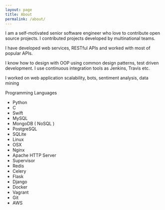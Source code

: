 ```yaml
---
layout: page
title: About
permalink: /about/
---
```


I am a self-motivated senior software engineer who love to contribute open source projects. I contributed projects developed by multinational teams.

I have developed web services, RESTful APIs and worked with most of popular APIs.

I know how to design with OOP using common design patterns, test driven development. I use continuous integration tools as Jenkins, Travis etc.

I worked on web application scalability, bots, sentiment analysis, data mining

Programming Languages 

* Python
* C
* Swift
* MySQL
* MongoDB ( NoSQL )
* PostgreSQL
* SQLite
* Linux
* OSX
* Nginx
* Apache HTTP Server
* Supervisor
* Redis
* Celery
* Flask
* Django
* Docker
* Vagrant
* Git
* AWS